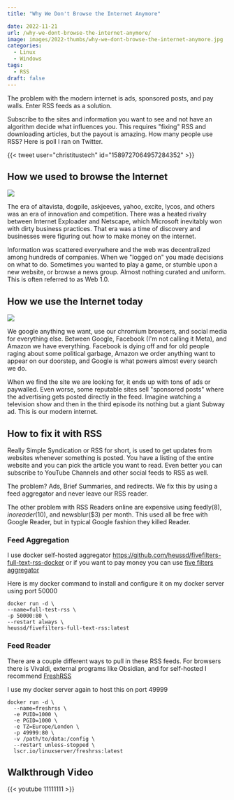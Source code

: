 ```yaml
---
title: "Why We Don't Browse the Internet Anymore"

date: 2022-11-21
url: /why-we-dont-browse-the-internet-anymore/
image: images/2022-thumbs/why-we-dont-browse-the-internet-anymore.jpg
categories:
  - Linux
  - Windows
tags:
  - RSS
draft: false
---
```

The problem with the modern internet is ads, sponsored posts, and pay walls. Enter RSS feeds as a solution. 
<!--more-->

Subscribe to the sites and information you want to see and not have an algorithm decide what influences you. This requires "fixing" RSS and downloading articles, but the payout is amazing. How many people use RSS? Here is poll I ran on Twitter. 

{{< tweet user="christitustech" id="1589727064957284352" >}}

## How we used to browse the Internet

![](/images/2022/why-we-dont-browse-the-internet-anymore/altavista.png)

The era of altavista, dogpile, askjeeves, yahoo, excite, lycos, and others was an era of innovation and competition. There was a heated rivalry between Internet Exploader and Netscape, which Microsoft inevitably won with dirty business practices. That era was a time of discovery and businesses were figuring out how to make money on the internet.  

Information was scattered everywhere and the web was decentralized among hundreds of companies. When we "logged on" you made decisions on what to do. Sometimes you wanted to play a game, or stumble upon a new website, or browse a news group. Almost nothing curated and uniform. This is often referred to as Web 1.0. 

## How we use the Internet today

 ![](/images/2022/why-we-dont-browse-the-internet-anymore/google.png)

 We google anything we want, use our chromium browsers, and social media for everything else. Between Google, Facebook (I'm not calling it Meta), and Amazon we have everything. Facebook is dying off and for old people raging about some political garbage, Amazon we order anything want to appear on our doorstep, and Google is what powers almost every search we do. 

 When we find the site we are looking for, it ends up with tons of ads or paywalled. Even worse, some reputable sites sell "sponsored posts" where the advertising gets posted directly in the feed. Imagine watching a television show and then in the third episode its nothing but a giant Subway ad. This is our modern internet. 

## How to fix it with RSS

Really Simple Syndication or RSS for short, is used to get updates from websites whenever something is posted. You have a listing of the entire website and you can pick the article you want to read. Even better you can subscribe to YouTube Channels and other social feeds to RSS as well.

The problem? Ads, Brief Summaries, and redirects. We fix this by using a feed aggregator and never leave our RSS reader.

The other problem with RSS Readers online are expensive using feedly($8), inoreader($10), and newsblur($3) per month. This used all be free with Google Reader, but in typical Google fashion they killed Reader. 

### Feed Aggregation

I use docker self-hosted aggregator <https://github.com/heussd/fivefilters-full-text-rss-docker> or if you want to pay money you can use [five filters aggregator](http://ftr.fivefilters.org/)

Here is my docker command to install and configure it on my docker server using port 50000

```
docker run -d \
--name=full-test-rss \
-p 50000:80 \
--restart always \
heussd/fivefilters-full-text-rss:latest
```

### Feed Reader

There are a couple different ways to pull in these RSS feeds. For browsers there is Vivaldi, external programs like Obsidian, and for self-hosted I recommend [FreshRSS](https://freshrss.org/)

I use my docker server again to host this on port 49999

```
docker run -d \
  --name=freshrss \
  -e PUID=1000 \
  -e PGID=1000 \
  -e TZ=Europe/London \
  -p 49999:80 \
  -v /path/to/data:/config \
  --restart unless-stopped \
  lscr.io/linuxserver/freshrss:latest
```



## Walkthrough Video

{{< youtube 11111111 >}}

